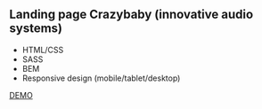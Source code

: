 ## Landing page Crazybaby (innovative audio systems)

- HTML/CSS
- SASS
- BEM
- Responsive design (mobile/tablet/desktop)

[DEMO](https://kseniia-chepur.github.io/kickstarter_landing/)

